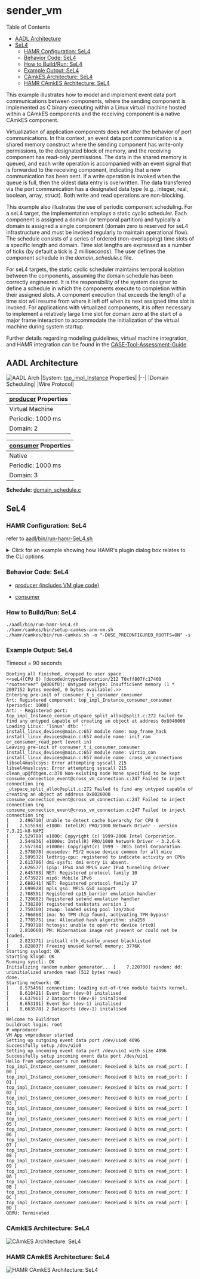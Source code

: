 # sender_vm

 Table of Contents
<!--table-of-contents_start-->
* [AADL Architecture](#aadl-architecture)
* [SeL4](#sel4)
  * [HAMR Configuration: SeL4](#hamr-configuration-sel4)
  * [Behavior Code: SeL4](#behavior-code-sel4)
  * [How to Build/Run: SeL4](#how-to-buildrun-sel4)
  * [Example Output: SeL4](#example-output-sel4)
  * [CAmkES Architecture: SeL4](#camkes-architecture-sel4)
  * [HAMR CAmkES Architecture: SeL4](#hamr-camkes-architecture-sel4)
<!--table-of-contents_end-->

This example illustrates how to model and implement event data port communications between
components, where the sending component is implemented as C binary executing within
a Linux virtual machine hosted within a CAmkES components and the receiving component is
a native CAmkES component.

Virtualization of application components does not alter the behavior of
port communications.
In this context, an event data port communication is a shared memory construct
where the sending component has write-only permissions, to the designated block
of memory, and the receiving component has read-only permissions. The data in the
shared memory is queued, and each write operation is accompanied with an event signal
that is forwarded to the receiving component, indicating that a new communication has
been sent. If a write operation is invoked when the queue is full, then the oldest data entry
is overwritten. The data transferred via the port communication 
has a designated data type (e.g., integer, real, boolean, array, struct).
Both write and read operations are non-blocking.

This example also illustrates the use of periodic component scheduling. For a
seL4 target, the implementation employs a static cyclic scheduler. Each
component is assigned a domain (or temporal partition) and typically a domain
is assigned a single component (domain zero is reserved for seL4 infrastructure
and must be invoked regularly to maintain operational flow). The schedule consists
of a series of ordered (non-overlapping) time slots of a specific length and domain.
Time slot lengths are expressed as a number of ticks (by default a tick is
2 milliseconds). The user defines the component schedule in the *domain_schedule.c*
file. 

For seL4 targets, the static cyclic scheduler maintains temporal isolation
between the components, assuming the domain schedule has been correctly engineered.
It is the responsibility of the system designer to define a schedule
in which the components execute to completion within their assigned slots.
A component execution that exceeds the length of a time slot will resume from
where it left off when its next assigned time slot is invoked. 
For applications with virtualized components, it is often necessary to implement
a relatively large time slot for domain zero at the start of a major frame interaction 
to accommodate the initialization of the virtual machine during system startup.

Further details regarding modeling guidelines, virtual machine integration, 
and HAMR integration can be found in the [CASE-Tool-Assessment-Guide](https://github.com/loonwerks/CASE/tree/master/TA5/tool-assessment-4/doc/CASE-Tool-Assessment-Guide.pdf).


## AADL Architecture
<!--aadl-architecture_start-->
![AADL Arch](aadl/diagrams/aadl-arch.png)
|System: [top_impl_Instance](aadl/test_event_data_port_periodic_domains.aadl#L84) Properties|
|--|
|Domain Scheduling|
|Wire Protocol|

|[producer](aadl/test_event_data_port_periodic_domains.aadl#L12) Properties|
|--|
|Virtual Machine|
|Periodic: 1000 ms|
|Domain: 2|


|[consumer](aadl/test_event_data_port_periodic_domains.aadl#L41) Properties|
|--|
|Native|
|Periodic: 1000 ms|
|Domain: 3|


**Schedule:** [domain_schedule.c](aadl/domain_schedule.c)
<!--aadl-architecture_end-->


## SeL4
<!--SeL4_start--><!--SeL4_end-->

### HAMR Configuration: SeL4
<!--hamr-configuration-sel4_start-->
refer to [aadl/bin/run-hamr-SeL4.sh](aadl/bin/run-hamr-SeL4.sh)
<details>
<summary>Click for an example showing how HAMR's plugin dialog box relates to the CLI options</summary>
<!-- due to security issues, you may need to have the parent folder (ie. '../') open in your
     editor (e.g. vscode) in order to see the following image -->

![dialog_cli](../../../doc/dialog_cli.jpg)

The CLI options ``verbose`` and ``run-transpiler`` are set via ``Verbose output`` and ``Run Transpiler``
options respectively that are located in __Preferences >> OSATE >> Sireum HAMR >> Code Generation__.
The last two CLI options are set by the HAMR plugin.
</details>
<!--hamr-configuration-sel4_end-->


### Behavior Code: SeL4
<!--behavior-code-sel4_start-->
  * [producer (includes VM glue code)](hamr/camkes/components/VM/apps/vmproducer/vmproducer.c)

  * [consumer](hamr/c/ext-c/consumer_t_i_consumer_consumer/consumer_t_i_consumer_consumer.c)
<!--behavior-code-sel4_end-->


### How to Build/Run: SeL4
<!--how-to-buildrun-sel4_start-->
```
./aadl/bin/run-hamr-SeL4.sh
./hamr/camkes/bin/setup-camkes-arm-vm.sh
./hamr/camkes/bin/run-camkes.sh -o "-DUSE_PRECONFIGURED_ROOTFS=ON" -s
```
<!--how-to-buildrun-sel4_end-->


### Example Output: SeL4
<!--example-output-sel4_start-->
Timeout = 90 seconds
```
Booting all finished, dropped to user space
<<seL4(CPU 0) [decodeUntypedInvocation/212 T0xff807fc17400 "rootserver" @4006f0]: Untyped Retype: Insufficient memory (1 * 2097152 bytes needed, 0 bytes available).>>
Entering pre-init of consumer_t_i_consumer_consumer
Art: Registered component: top_impl_Instance_consumer_consumer (periodic: 1000)
Art: - Registered port: top_impl_Instance_consum_utspace_split_alloc@split.c:272 Failed to find any untyped capable of creating an object at address 0x8040000
Loading Linux: 'linux' dtb: ''
install_linux_devices@main.c:657 module name: map_frame_hack
install_linux_devices@main.c:657 module name: init_ram
er_consumer_read_port (event in)
Leaving pre-init of consumer_t_i_consumer_consumer
install_linux_devices@main.c:657 module name: virtio_con
install_linux_devices@main.c:657 module name: cross_vm_connections
libsel4muslcsys: Error attempting syscall 215
libsel4muslcsys: Error attempting syscall 215
clean_up@fdtgen.c:370 Non-existing node None specified to be kept
consume_connection_event@cross_vm_connection.c:247 Failed to inject connection irq
_utspace_split_alloc@split.c:272 Failed to find any untyped capable of creating an object at address 0x8020000
consume_connection_event@cross_vm_connection.c:247 Failed to inject connection irq
consume_connection_event@cross_vm_connection.c:247 Failed to inject connection irq
[    2.496710] Unable to detect cache hierarchy for CPU 0
[    2.515598] e1000: Intel(R) PRO/1000 Network Driver - version 7.3.21-k8-NAPI
[    2.529788] e1000: Copyright (c) 1999-2006 Intel Corporation.
[    2.544836] e1000e: Intel(R) PRO/1000 Network Driver - 3.2.6-k
[    2.557384] e1000e: Copyright(c) 1999 - 2015 Intel Corporation.
[    2.578078] mousedev: PS/2 mouse device common for all mice
[    2.599532] ledtrig-cpu: registered to indicate activity on CPUs
[    2.613796] dmi-sysfs: dmi entry is absent.
[    2.626577] ipip: IPv4 and MPLS over IPv4 tunneling driver
[    2.645783] NET: Registered protocol family 10
[    2.673922] mip6: Mobile IPv6
[    2.688241] NET: Registered protocol family 17
[    2.699928] mpls_gso: MPLS GSO support
[    2.708551] Registered cp15_barrier emulation handler
[    2.720802] Registered setend emulation handler
[    2.738280] registered taskstats version 1
[    2.750360] zswap: loaded using pool lzo/zbud
[    2.766868] ima: No TPM chip found, activating TPM-bypass!
[    2.778575] ima: Allocated hash algorithm: sha256
[    2.799718] hctosys: unable to open rtc device (rtc0)
[    2.810660] PM: Hibernation image not present or could not be loaded.
[    2.823371] initcall clk_disable_unused blacklisted
[    3.828037] Freeing unused kernel memory: 3776K
Starting syslogd: OK
Starting klogd: OK
Running sysctl: OK
Initializing random number generator... [    7.220700] random: dd: uninitialized urandom read (512 bytes read)
done.
Starting network: OK
[    8.575456] connection: loading out-of-tree module taints kernel.
[    8.618421] Event Bar (dev-0) initalised
[    8.637961] 2 Dataports (dev-0) initalised
[    8.653191] Event Bar (dev-1) initalised
[    8.663578] 2 Dataports (dev-1) initalised

Welcome to Buildroot
buildroot login: root
# vmproducer 
VM App vmproducer started
Setting up outgoing event data port /dev/uio0 4096
Successfully setup /dev/uio0
Setting up incoming event data port /dev/uio1 with size 4096
Successfully setup incoming event data port /dev/uio1
Hello from vmproducer's run method
top_impl_Instance_consumer_consumer: Received 8 bits on read_port: [ 00 ]
top_impl_Instance_consumer_consumer: Received 8 bits on read_port: [ 01 ]
top_impl_Instance_consumer_consumer: Received 8 bits on read_port: [ 02 ]
top_impl_Instance_consumer_consumer: Received 8 bits on read_port: [ 03 ]
top_impl_Instance_consumer_consumer: Received 8 bits on read_port: [ 04 ]
top_impl_Instance_consumer_consumer: Received 8 bits on read_port: [ 05 ]
top_impl_Instance_consumer_consumer: Received 8 bits on read_port: [ 06 ]
top_impl_Instance_consumer_consumer: Received 8 bits on read_port: [ 07 ]
top_impl_Instance_consumer_consumer: Received 8 bits on read_port: [ 08 ]
top_impl_Instance_consumer_consumer: Received 8 bits on read_port: [ 09 ]
top_impl_Instance_consumer_consumer: Received 8 bits on read_port: [ 0A ]
top_impl_Instance_consumer_consumer: Received 8 bits on read_port: [ 0B ]
top_impl_Instance_consumer_consumer: Received 8 bits on read_port: [ 0C ]
top_impl_Instance_consumer_consumer: Received 8 bits on read_port: [ 0D ]
QEMU: Terminated
```
<!--example-output-sel4_end-->


### CAmkES Architecture: SeL4
<!--camkes-architecture-sel4_start-->
![CAmkES Architecture: SeL4](aadl/diagrams/CAmkES-arch-SeL4.svg)
<!--camkes-architecture-sel4_end-->


### HAMR CAmkES Architecture: SeL4
<!--hamr-camkes-architecture-sel4_start-->
![HAMR CAmkES Architecture: SeL4](aadl/diagrams/CAmkES-HAMR-arch-SeL4.svg)
<!--hamr-camkes-architecture-sel4_end-->

